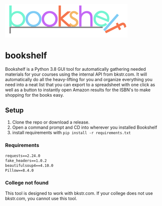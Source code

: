 ![Bookshelf logo](https://github.com/xSetrox/bookshelf/blob/main/bookshelf.png?raw=true)
# bookshelf
Bookshelf is a Python 3.8 GUI tool for automatically gathering needed materials for your courses using the internal API from bkstr.com. It will automatically do all the heavy-lifting for you and organize everything you need into a neat list that you can export to a spreadsheet with one click as well as a button to instantly open Amazon results for the ISBN's to make shopping for the books easy.  
## Setup
1. Clone the repo or download a release.  
2. Open a command prompt and CD into wherever you installed Bookshelf
3. install requirements with `pip install -r requirements.txt`
### Requirements  
```
requests==2.24.0
fake_headers==1.0.2
beautifulsoup4==4.10.0
Pillow==8.4.0
```
### College not found
This tool is designed to work with bkstr.com. If your college does not use bkstr.com, you cannot use this tool. 
